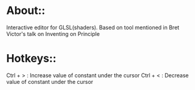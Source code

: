 About::
=======
Interactive editor for GLSL(shaders). Based on tool mentioned in Bret Victor's talk on Inventing on Principle

Hotkeys::
=========

Ctrl + >  : Increase value of constant under the cursor
Ctrl + <  : Decrease value of constant under the cursor